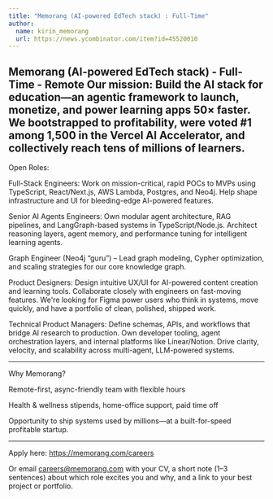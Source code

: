 ```yaml
---
title: "Memorang (AI-powered EdTech stack) : Full-Time"
author:
  name: kirin_memorang
  url: https://news.ycombinator.com/item?id=45520010
---
```

Memorang (AI-powered EdTech stack) - Full-Time - Remote Our mission: Build the AI stack for education—an agentic framework to launch, monetize, and power learning apps 50× faster. We bootstrapped to profitability, were voted #1 among 1,500 in the Vercel AI Accelerator, and collectively reach tens of millions of learners.
---------

Open Roles:

Full-Stack Engineers: Work on mission-critical, rapid POCs to MVPs using TypeScript, React&#x2F;Next.js, AWS Lambda, Postgres, and Neo4j. Help shape infrastructure and UI for bleeding-edge AI-powered features.

Senior AI Agents Engineers: Own modular agent architecture, RAG pipelines, and LangGraph-based systems in TypeScript&#x2F;Node.js. Architect reasoning layers, agent memory, and performance tuning for intelligent learning agents.

Graph Engineer (Neo4j “guru”) – Lead graph modeling, Cypher optimization, and scaling strategies for our core knowledge graph.

Product Designers: Design intuitive UX&#x2F;UI for AI-powered content creation and learning tools. Collaborate closely with engineers on fast-moving features. We&#x27;re looking for Figma power users who think in systems, move quickly, and have a portfolio of clean, polished, shipped work.

Technical Product Managers: Define schemas, APIs, and workflows that bridge AI research to production. Own developer tooling, agent orchestration layers, and internal platforms like Linear&#x2F;Notion. Drive clarity, velocity, and scalability across multi-agent, LLM-powered systems.

--------

Why Memorang?

Remote-first, async-friendly team with flexible hours

Health &amp; wellness stipends, home-office support, paid time off

Opportunity to ship systems used by millions—at a built-for-speed profitable startup.

--------

Apply here: <a href="https:&#x2F;&#x2F;memorang.com&#x2F;careers" rel="nofollow">https:&#x2F;&#x2F;memorang.com&#x2F;careers</a>

Or email careers@memorang.com with your CV, a short note (1–3 sentences) about which role excites you and why, and a link to your best project or portfolio.
<JobApplication />
